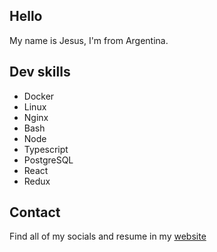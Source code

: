 ## Hello

My name is Jesus, I'm from Argentina.

## Dev skills
- Docker
- Linux
- Nginx
- Bash
- Node
- Typescript
- PostgreSQL
- React
- Redux

## Contact

Find all of my socials and resume in my [website](https://jesusandres.tech/)
